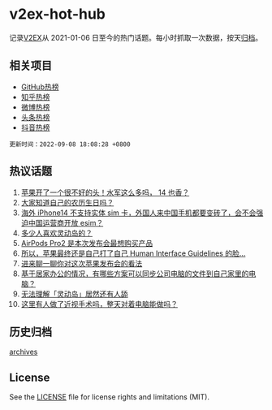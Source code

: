 # v2ex-hot-hub

 记录[V2EX](https://www.v2ex.com/)从 2021-01-06 日至今的热门话题。每小时抓取一次数据，按天[归档](archives)。
 
 ## 相关项目

- [GitHub热榜](https://github.com/snaildev/github-hot-hub)
- [知乎热榜](https://github.com/snaildev/zhihu-hot-hub)
- [微博热榜](https://github.com/snaildev/weibo-hot-hub)
- [头条热榜](https://github.com/snaildev/toutiao-hot-hub)
- [抖音热榜](https://github.com/snaildev/douyin-hot-hub)


 `更新时间：2022-09-08 18:08:28 +0800`

## 热议话题

1. [苹果开了一个很不好的头！水军这么多吗， 14 也香？](https://www.v2ex.com/t/878513)
1. [大家知道自己的农历生日吗？](https://www.v2ex.com/t/878428)
1. [海外 iPhone14 不支持实体 sim 卡，外国人来中国手机都要变砖了，会不会强迫中国运营商开放 esim？](https://www.v2ex.com/t/878502)
1. [多少人喜欢灵动岛的？](https://www.v2ex.com/t/878603)
1. [AirPods Pro2 是本次发布会最想购买产品](https://www.v2ex.com/t/878517)
1. [所以，苹果最终还是自己打了自己 Human Interface Guidelines 的脸…](https://www.v2ex.com/t/878488)
1. [进来聊一聊你对这次苹果发布会的看法](https://www.v2ex.com/t/878516)
1. [基于居家办公的情况，有哪些方案可以同步公司电脑的文件到自己家里的电脑？](https://www.v2ex.com/t/878532)
1. [无法理解「灵动岛」居然还有人舔](https://www.v2ex.com/t/878634)
1. [这里有人做了近视手术吗，整天对着电脑能做吗？](https://www.v2ex.com/t/878430)

## 历史归档

[archives](archives)

## License

See the [LICENSE](LICENSE) file for license rights and limitations (MIT).

